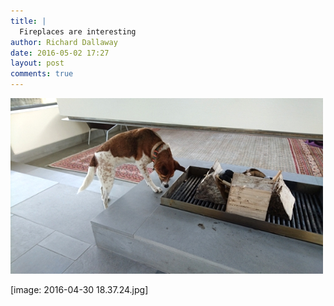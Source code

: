 ```yaml
---
title: |
  Fireplaces are interesting
author: Richard Dallaway
date: 2016-05-02 17:27
layout: post
comments: true
---
```


<div><a href="/media/tp_2016-04-30_18_37_24.jpg"><img src="/media/tp_thumb_2016-04-30_18_37_24.jpg" width="500" height="281"/></a></div>

[image: 2016-04-30 18.37.24.jpg]
  
      